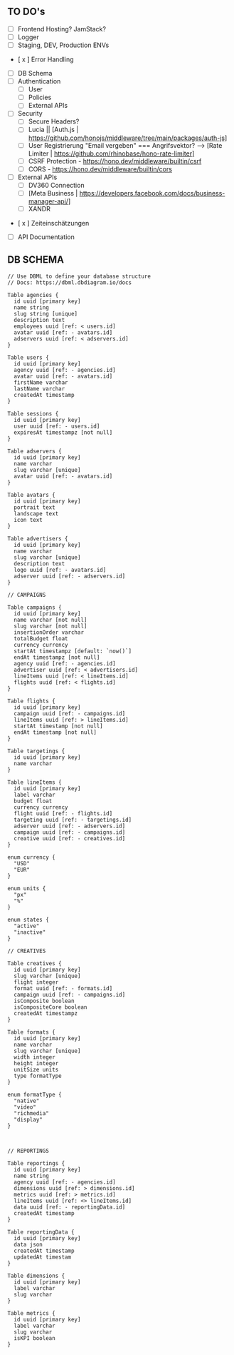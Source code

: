 ## TO DO's

- [ ] Frontend Hosting? JamStack?
- [ ] Logger
- [ ] Staging, DEV, Production ENVs
- [ x ] Error Handling
- [ ] DB Schema
- [ ] Authentication
  - [ ] User
  - [ ] Policies
  - [ ] External APIs
- [ ] Security
  - [ ] Secure Headers?
  - [ ] Lucia || [Auth.js | https://github.com/honojs/middleware/tree/main/packages/auth-js]
  - [ ] User Registrierung "Email vergeben" === Angrifsvektor? --> [Rate Limiter | https://github.com/rhinobase/hono-rate-limiter]
  - [ ] CSRF Protection - https://hono.dev/middleware/builtin/csrf
  - [ ] CORS - https://hono.dev/middleware/builtin/cors
- [ ] External APIs
  - [ ] DV360 Connection
  - [ ] [Meta Business | https://developers.facebook.com/docs/business-manager-api/]
  - [ ] XANDR
- [ x ] Zeiteinschätzungen
- [ ] API Documentation

## DB SCHEMA

```
// Use DBML to define your database structure
// Docs: https://dbml.dbdiagram.io/docs

Table agencies {
  id uuid [primary key]
  name string
  slug string [unique]
  description text
  employees uuid [ref: < users.id]
  avatar uuid [ref: - avatars.id]
  adservers uuid [ref: < adservers.id]
}

Table users {
  id uuid [primary key]
  agency uuid [ref: - agencies.id]
  avatar uuid [ref: - avatars.id]
  firstName varchar
  lastName varchar
  createdAt timestamp
}

Table sessions {
  id uuid [primary key]
  user uuid [ref: - users.id]
  expiresAt timestampz [not null]
}

Table adservers {
  id uuid [primary key]
  name varchar
  slug varchar [unique]
  avatar uuid [ref: - avatars.id]
}

Table avatars {
  id uuid [primary key]
  portrait text
  landscape text
  icon text
}

Table advertisers {
  id uuid [primary key]
  name varchar
  slug varchar [unique]
  description text
  logo uuid [ref: - avatars.id]
  adserver uuid [ref: - adservers.id]
}

// CAMPAIGNS

Table campaigns {
  id uuid [primary key]
  name varchar [not null]
  slug varchar [not null]
  insertionOrder varchar
  totalBudget float
  currency currency
  startAt timestampz [default: `now()`]
  endAt timestampz [not null]
  agency uuid [ref: - agencies.id]
  advertiser uuid [ref: < advertisers.id]
  lineItems uuid [ref: < lineItems.id]
  flights uuid [ref: < flights.id]
}

Table flights {
  id uuid [primary key]
  campaign uuid [ref: - campaigns.id]
  lineItems uuid [ref: > lineItems.id]
  startAt timestamp [not null]
  endAt timestamp [not null]
}

Table targetings {
  id uuid [primary key]
  name varchar
}

Table lineItems {
  id uuid [primary key]
  label varchar
  budget float
  currency currency
  flight uuid [ref: - flights.id]
  targeting uuid [ref: - targetings.id]
  adserver uuid [ref: - adservers.id]
  campaign uuid [ref: - campaigns.id]
  creative uuid [ref: - creatives.id]
}

enum currency {
  "USD"
  "EUR"
}

enum units {
  "px"
  "%"
}

enum states {
  "active"
  "inactive"
}

// CREATIVES

Table creatives {
  id uuid [primary key]
  slug varchar [unique]
  flight integer
  format uuid [ref: - formats.id]
  campaign uuid [ref: - campaigns.id]
  isComposite boolean
  isCompositeCore boolean
  createdAt timestampz
}

Table formats {
  id uuid [primary key]
  name varchar
  slug varchar [unique]
  width integer
  height integer
  unitSize units
  type formatType
}

enum formatType {
  "native"
  "video"
  "richmedia"
  "display"
}



// REPORTINGS

Table reportings {
  id uuid [primary key]
  name string
  agency uuid [ref: - agencies.id]
  dimensions uuid [ref: > dimensions.id]
  metrics uuid [ref: > metrics.id]
  lineItems uuid [ref: <> lineItems.id]
  data uuid [ref: - reportingData.id]
  createdAt timestamp
}

Table reportingData {
  id uuid [primary key]
  data json
  createdAt timestamp
  updatedAt timestam
}

Table dimensions {
  id uuid [primary key]
  label varchar
  slug varchar
}

Table metrics {
  id uuid [primary key]
  label varchar
  slug varchar
  isKPI boolean
}


```
